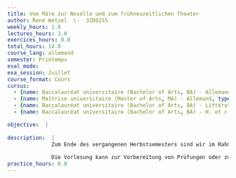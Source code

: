 ```yaml
---
title: Vom Märe zur Novelle und zum frühneuzeitlichen Theater
author: René Wetzel  \-  32D0255
weekly_hours: 1.0
lectures_hours: 1.0
exercices_hours: 0.0
total_hours: 14.0
course_lang: allemand
semester: Printemps
eval_mode: 
exa_session: Juillet
course_format: Cours
cursus:
  - {name: Baccalauréat universitaire (Bachelor of Arts, BA) - Allemand, type: N/A, credits: \-}
  - {name: Maîtrise universitaire (Master of Arts, MA) - Allemand, type: N/A, credits: \-}
  - {name: Baccalauréat universitaire (Bachelor of Arts, BA) - Littérature comparée, type: N/A, credits: \-}
  - {name: Baccalauréat universitaire (Bachelor of Arts, BA) - H. et c. du Moyen Age, type: N/A, credits: \-}

objective:  |
            
description:  |
              Zum Ende des vergangenen Herbstsemesters sind wir im Rahmen der Behandlung der geistlichen Literatur des Spätmittelalters nur noch flüchtig auf die geistlichen Spiele eingegangen. Sie stellen die eine Wurzel des neuzeitlichen Theaters dar. Die andere ist das Maere des 13. und 14. Jahrhunderts, das in seiner oft schwankhaften Motivik und Präsentation bereits den Keim in sich trägt, der sich dann im städtischen Kontext des 15. und 16. Jahrhunderts zum Nachspielen aventiurehaften Geschehens und vor allem zum frühneuzeitlichen Fastnachtsspiel entfalten wird. Doch führt vom Maere als pointierte Kurzerzählung auch ein direkter Weg zur modernen Novelle. Diese zwei Wege an ausgewählten Beispielen exemplarisch nachzuzeichnen, ist das Ziel dieser Vorlesung. Dabei sollen auch sozial- und mentalitätsgeschichtliche Gesichtspunkte nicht zu kurz kommen, indem etwa der Lachkultur und dem Karnevalismus (Bachtin) als einem subversiven oder im Gegenteil systemerhaltenden Phänomen nachgegangen werden soll.
              
              Die Vorlesung kann zur Vorbereitung von Prüfungen oder zum Erwerb von Credits besucht werden und zählt pro Semester eine halbe Jahresstunde.
practice_hours: 0.0
---
```

